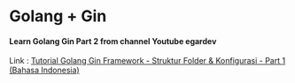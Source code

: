 # Golang + Gin

#### Learn Golang Gin Part 2 from channel Youtube egardev
Link : [Tutorial Golang Gin Framework - Struktur Folder & Konfigurasi - Part 1 (Bahasa Indonesia)](https://youtube.com/playlist?list=PLkPRd_QoSynmKtdpacU43wSaMLbPUKVkF&si=rkh1N27uUczRdUcC)